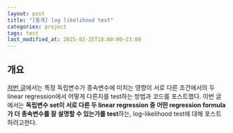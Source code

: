```yaml
---
layout: post
title: "[통계] log likelihood test"
categories: project
tags: test
last_modified_at: 2025-02-25T18:00:00~23:00
---  
```



<script type="text/javascript" async
        src="https://cdnjs.cloudflare.com/ajax/libs/mathjax/2.7.5/latest.js?config=TeX-MML-AM_CHTML">
</script>

<script type="text/x-mathjax-config">
    MathJax.Hub.Config({
        extensions: ["tex2jax.js"],
        jax: ["input/Tex", "ourput/HTML-CSS"],
        tex2jax: {
            inlineMath: [ ['$', '$'], ["\\(", "\\)"] ],
            displayMath: [ ['$$', '$$'], ["\\[", "\\]"] ],
            processEscapes: true
        },
        "HTML-CSS": { availableFonts: ["TeX"] }
    });
</script>



## 개요  
[저번 글]("https://rlagksqls17.github.io/project/2025/01/16/comparison_beta_coefficient.html")에서는 특정 독립변수가 종속변수에 미치는 영향이 서로 다른 조건에서의 두 linear regression에서 어떻게 다른지를 test하는 방법과 코드를 포스트했다. 이번 글에서는 **독립변수 set이 서로 다른 두 linear regression 중 어떤 regression formula가 더 종속변수를 잘 설명할 수 있는가를 test**하는, log-likelihood test에 대해 포스트하려고한다.
